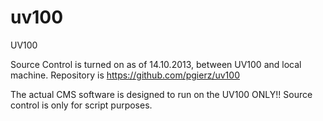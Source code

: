 uv100
=====

UV100

Source Control is turned on as of 14.10.2013, between UV100 and local machine.
Repository is https://github.com/pgierz/uv100

The actual CMS software is designed to run on the UV100 ONLY!! Source control is only for script purposes.